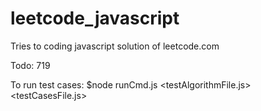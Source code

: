 # leetcode_javascript

Tries to coding javascript solution of leetcode.com

Todo:
719


To run test cases:
$node runCmd.js <testAlgorithmFile.js> <testCasesFile.js>

